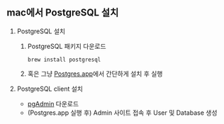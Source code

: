 mac에서 PostgreSQL 설치
--

1. PostgreSQL 설치
    1. PostgreSQL 패키지 다운로드
        ```
        brew install postgresql
        ```
    2. 혹은 그냥 [Postgres.app](https://postgresapp.com/)에서 간단하게 설치 후 실행

2. PostgreSQL client 설치
    - [pgAdmin](https://www.pgadmin.org/download/) 다운로드
    - (Postgres.app 실행 후) Admin 사이트 접속 후 User 및 Database 생성
